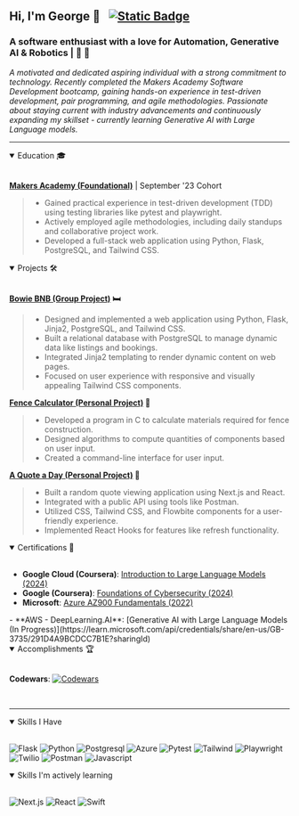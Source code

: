 ## Hi, I'm George 👋 &nbsp; [![Static Badge](https://img.shields.io/badge/linkedin-George%20Bennett-blue?style=flat-square&logo=linkedin)](https://www.linkedin.com/in/ge0rge/)


### A software enthusiast with a love for Automation, Generative AI & Robotics | 🧠 🤖



 *A motivated and dedicated aspiring individual with a strong commitment to technology. Recently completed the Makers Academy Software Development bootcamp, gaining hands-on experience in test-driven development, pair programming, and agile methodologies. Passionate about staying current with industry advancements and continuously expanding my skillset - currently learning Generative AI with Large Language models.*

 ___

<details open>
    <summary> Education 🎓</summary>
</br>

**[Makers Academy (Foundational)](https://makers.tech/learn/software-engineer-bootcamp)** | September '23 Cohort
>- Gained practical experience in test-driven development (TDD) using testing libraries like pytest and playwright.
>- Actively employed agile methodologies, including daily standups and collaborative project work.
>- Developed a full-stack web application using Python, Flask, PostgreSQL, and Tailwind CSS.
</details>

<details open>
    <summary>Projects 🛠️</summary>
</br>

**[Bowie BNB (Group Project)](https://github.com/NDR-114/bowie-bnb-project) 🛏️**
>- Designed and implemented a web application using Python, Flask, Jinja2, PostgreSQL, and Tailwind CSS.
>- Built a relational database with PostgreSQL to manage dynamic data like listings and bookings.
>- Integrated Jinja2 templating to render dynamic content on web pages.
>- Focused on user experience with responsive and visually appealing Tailwind CSS components.

**[Fence Calculator (Personal Project)](https://github.com/NDR-114/fence_calculator) 🧮**
>- Developed a program in C to calculate materials required for fence construction.
>- Designed algorithms to compute quantities of components based on user input.
>- Created a command-line interface for user input.

**[A Quote a Day (Personal Project)](https://github.com/NDR-114/a-quote-a-day) 💬**
>- Built a random quote viewing application using Next.js and React.
>- Integrated with a public API using tools like Postman.
>- Utilized CSS, Tailwind CSS, and Flowbite components for a user-friendly experience.
>- Implemented React Hooks for features like refresh functionality.
</details>

<details open>
    <summary>Certifications 🥇</summary>
</br>

- **Google Cloud (Coursera)**: [Introduction to Large Language Models (2024)](https://www.coursera.org/account/accomplishments/verify/9P7HGH5UYREM)
- **Google (Coursera)**: [Foundations of Cybersecurity (2024)](https://www.coursera.org/account/accomplishments/verify/ESEWAJP8BVR5)
- **Microsoft**: [Azure AZ900 Fundamentals (2022)](https://www.coursera.org/learn/generative-ai-with-llms?utm_medium=sem&utm_source=gg&utm_campaign=B2C_EMEA_generative-ai-with-llms_deeplearning-ai_FTCOF_learn_country-GB-country-UK&campaignid=20858198605&adgroupid=156245828789&device=c&keyword=generative%20ai%20with%20large%20language%20models&matchtype=b&network=g&devicemodel=&adposition=&creativeid=684297817646&hide_mobile_promo&gad_source=1&gclid=Cj0KCQjwsaqzBhDdARIsAK2gqndsjy4QEcFOCJt9T7NRlXIQ7WKhU-8Zlz8wD3qYS6RBDCLb3r5MXYIaAk6NEALw_wcB)
</details>
- **AWS - DeepLearning.AI**: [Generative AI with Large Language Models (In Progress)](https://learn.microsoft.com/api/credentials/share/en-us/GB-3735/291D4A9BCDCC7B1E?sharingId)
</details>

<details open>
    <summary>Accomplishments 🏆</summary>
</br>

**Codewars**:  [![Codewars](https://www.codewars.com/users/QuantumGeorge/badges/small)](https://www.codewars.com/users/QuantumGeorge)
</details>
</br>

---

<details open>
    <summary>Skills I Have</summary>
</br>

![Flask](https://img.shields.io/badge/Flask-000000.svg?style=for-the-badge&logo=Flask&logoColor=white)
![Python](https://img.shields.io/badge/Python-3776AB.svg?style=for-the-badge&logo=Python&logoColor=white)
![Postgresql](https://img.shields.io/badge/PostgreSQL-4169E1.svg?style=for-the-badge&logo=PostgreSQL&logoColor=white)
![Azure](https://img.shields.io/badge/Microsoft%20Azure-0078D4.svg?style=for-the-badge&logo=Microsoft-Azure&logoColor=white)
![Pytest](https://img.shields.io/badge/Pytest-0A9EDC.svg?style=for-the-badge&logo=Pytest&logoColor=white)
![Tailwind](https://img.shields.io/badge/Tailwind%20CSS-06B6D4.svg?style=for-the-badge&logo=Tailwind-CSS&logoColor=white)
![Playwright](https://img.shields.io/badge/Playwright-2EAD33.svg?style=for-the-badge&logo=Playwright&logoColor=white)
![Twilio](https://img.shields.io/badge/Twilio-F22F46.svg?style=for-the-badge&logo=Twilio&logoColor=white)
![Postman](https://img.shields.io/badge/Postman-FF6C37.svg?style=for-the-badge&logo=Postman&logoColor=white)
![Javascript](https://img.shields.io/badge/JavaScript-F7DF1E.svg?style=for-the-badge&logo=JavaScript&logoColor=black)
</details>




<details open>
    <summary>Skills I'm actively learning</summary>

</br>

![Next.js](https://img.shields.io/badge/Next.js-000000.svg?style=for-the-badge&logo=nextdotjs&logoColor=white)
![React](https://img.shields.io/badge/React-61DAFB.svg?style=for-the-badge&logo=React&logoColor=black)
![Swift](https://img.shields.io/badge/Swift-F05138.svg?style=for-the-badge&logo=Swift&logoColor=white)
</details>
